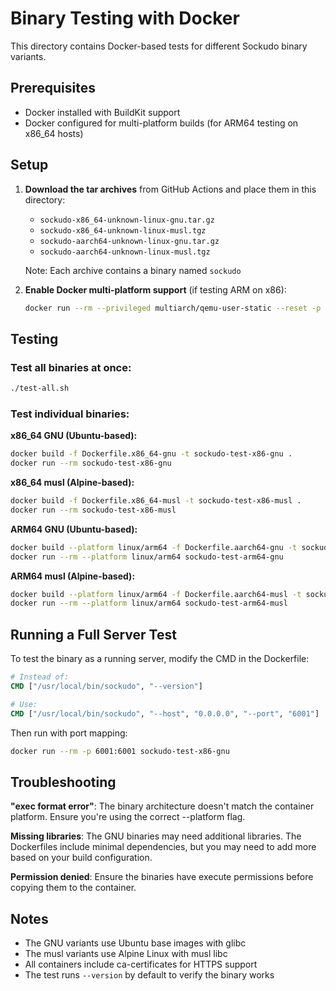 # Binary Testing with Docker

This directory contains Docker-based tests for different Sockudo binary variants.

## Prerequisites

- Docker installed with BuildKit support
- Docker configured for multi-platform builds (for ARM64 testing on x86_64 hosts)

## Setup

1. **Download the tar archives** from GitHub Actions and place them in this directory:
   - `sockudo-x86_64-unknown-linux-gnu.tar.gz`
   - `sockudo-x86_64-unknown-linux-musl.tgz`
   - `sockudo-aarch64-unknown-linux-gnu.tar.gz`
   - `sockudo-aarch64-unknown-linux-musl.tgz`
   
   Note: Each archive contains a binary named `sockudo`

2. **Enable Docker multi-platform support** (if testing ARM on x86):
   ```bash
   docker run --rm --privileged multiarch/qemu-user-static --reset -p yes
   ```

## Testing

### Test all binaries at once:
```bash
./test-all.sh
```

### Test individual binaries:

**x86_64 GNU (Ubuntu-based):**
```bash
docker build -f Dockerfile.x86_64-gnu -t sockudo-test-x86-gnu .
docker run --rm sockudo-test-x86-gnu
```

**x86_64 musl (Alpine-based):**
```bash
docker build -f Dockerfile.x86_64-musl -t sockudo-test-x86-musl .
docker run --rm sockudo-test-x86-musl
```

**ARM64 GNU (Ubuntu-based):**
```bash
docker build --platform linux/arm64 -f Dockerfile.aarch64-gnu -t sockudo-test-arm64-gnu .
docker run --rm --platform linux/arm64 sockudo-test-arm64-gnu
```

**ARM64 musl (Alpine-based):**
```bash
docker build --platform linux/arm64 -f Dockerfile.aarch64-musl -t sockudo-test-arm64-musl .
docker run --rm --platform linux/arm64 sockudo-test-arm64-musl
```

## Running a Full Server Test

To test the binary as a running server, modify the CMD in the Dockerfile:

```dockerfile
# Instead of:
CMD ["/usr/local/bin/sockudo", "--version"]

# Use:
CMD ["/usr/local/bin/sockudo", "--host", "0.0.0.0", "--port", "6001"]
```

Then run with port mapping:
```bash
docker run --rm -p 6001:6001 sockudo-test-x86-gnu
```

## Troubleshooting

**"exec format error"**: The binary architecture doesn't match the container platform. Ensure you're using the correct --platform flag.

**Missing libraries**: The GNU binaries may need additional libraries. The Dockerfiles include minimal dependencies, but you may need to add more based on your build configuration.

**Permission denied**: Ensure the binaries have execute permissions before copying them to the container.

## Notes

- The GNU variants use Ubuntu base images with glibc
- The musl variants use Alpine Linux with musl libc
- All containers include ca-certificates for HTTPS support
- The test runs `--version` by default to verify the binary works